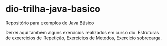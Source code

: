 # dio-trilha-java-basico
Repositório para exemplos de Java Básico 

Deixei aqui também alguns exercicios realizados em curso dio. 
Estruturas de exxercicios de Repetição,
Exercicios de Metodos, Exercicio sobrecarga.
